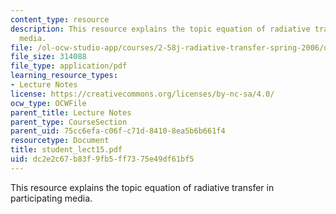 ```yaml
---
content_type: resource
description: This resource explains the topic equation of radiative transfer in participating
  media.
file: /ol-ocw-studio-app/courses/2-58j-radiative-transfer-spring-2006/dc2e2c67b83f9fb5ff7375e49df61bf5_student_lect15.pdf
file_size: 314088
file_type: application/pdf
learning_resource_types:
- Lecture Notes
license: https://creativecommons.org/licenses/by-nc-sa/4.0/
ocw_type: OCWFile
parent_title: Lecture Notes
parent_type: CourseSection
parent_uid: 75cc6efa-c06f-c71d-8410-8ea5b6b661f4
resourcetype: Document
title: student_lect15.pdf
uid: dc2e2c67-b83f-9fb5-ff73-75e49df61bf5
---
```

This resource explains the topic equation of radiative transfer in participating media.